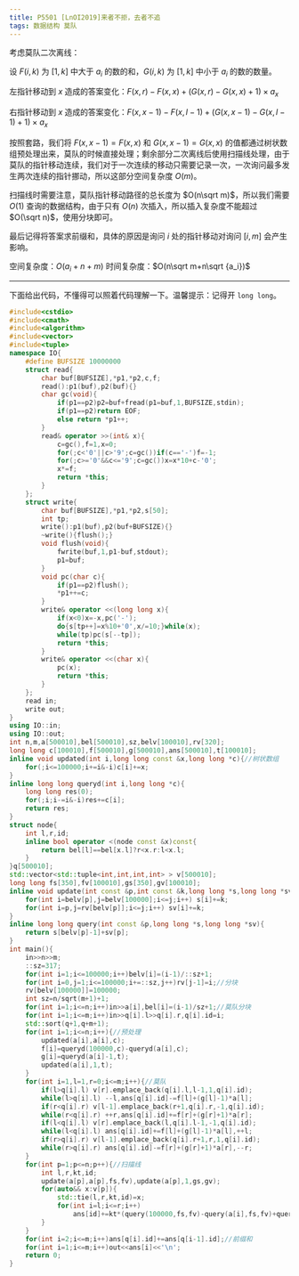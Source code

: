 ```yaml
---
title: P5501 [LnOI2019]来者不拒，去者不追
tags: 数据结构 莫队
---
```


考虑莫队二次离线：

设 $F(i,k)$ 为 $[1,k]$ 中大于 $a_i$ 的数的和，$G(i,k)$ 为 $[1,k]$ 中小于 $a_i$ 的数的数量。

左指针移动到 $x$ 造成的答案变化：$F(x,r)-F(x,x)+(G(x,r)-G(x,x)+1)\times a_x$

右指针移动到 $x$ 造成的答案变化：$F(x,x-1)-F(x,l-1)+(G(x,x-1)-G(x,l-1)+1)\times a_x$ 

按照套路，我们将 $F(x,x-1)=F(x,x)$ 和 $G(x,x-1)=G(x,x)$ 的值都通过树状数组预处理出来，莫队的时候直接处理；剩余部分二次离线后使用扫描线处理，由于莫队的指针移动连续，我们对于一次连续的移动只需要记录一次，一次询问最多发生两次连续的指针挪动，所以这部分空间复杂度 $O(m)$。

扫描线时需要注意，莫队指针移动路径的总长度为 $O(n\sqrt m)$，所以我们需要 $O(1)$ 查询的数据结构，由于只有 $O(n)$ 次插入，所以插入复杂度不能超过 $O(\sqrt n)$，使用分块即可。

最后记得将答案求前缀和，具体的原因是询问 $i$ 处的指针移动对询问 $[i,m]$ 会产生影响。

空间复杂度：$O(a_i+n+m)$ 时间复杂度：$O(n\sqrt m+n\sqrt {a_i})$ 

---

下面给出代码，不懂得可以照着代码理解一下。温馨提示：记得开 `long long`。

```cpp
#include<cstdio>
#include<cmath>
#include<algorithm>
#include<vector>
#include<tuple>
namespace IO{
	#define BUFSIZE 10000000
	struct read{
		char buf[BUFSIZE],*p1,*p2,c,f;
		read():p1(buf),p2(buf){}
		char gc(void){
			if(p1==p2)p2=buf+fread(p1=buf,1,BUFSIZE,stdin);
			if(p1==p2)return EOF;
			else return *p1++;
		}
		read& operator >>(int& x){
			c=gc(),f=1,x=0;
			for(;c<'0'||c>'9';c=gc())if(c=='-')f=-1;
			for(;c>='0'&&c<='9';c=gc())x=x*10+c-'0';
			x*=f;
			return *this;
		}
	};
	struct write{
		char buf[BUFSIZE],*p1,*p2,s[50];
		int tp;
		write():p1(buf),p2(buf+BUFSIZE){}
		~write(){flush();}
		void flush(void){
			fwrite(buf,1,p1-buf,stdout);
			p1=buf;
		}
		void pc(char c){
			if(p1==p2)flush();
			*p1++=c;
		}
		write& operator <<(long long x){
			if(x<0)x=-x,pc('-');
			do{s[tp++]=x%10+'0',x/=10;}while(x);
			while(tp)pc(s[--tp]);
			return *this;
		}
		write& operator <<(char x){
			pc(x);
			return *this;
		}
	};
	read in;
	write out;
}
using IO::in;
using IO::out;
int n,m,a[500010],bel[500010],sz,belv[100010],rv[320];
long long c[100010],f[500010],g[500010],ans[500010],t[100010];
inline void updated(int i,long long const &x,long long *c){//树状数组
	for(;i<=100000;i+=i&-i)c[i]+=x;
}
inline long long queryd(int i,long long *c){
	long long res(0);
	for(;i;i-=i&-i)res+=c[i];
	return res;
}
struct node{
	int l,r,id;
	inline bool operator <(node const &x)const{
		return bel[l]==bel[x.l]?r<x.r:l<x.l;
	}
}q[500010];
std::vector<std::tuple<int,int,int,int> > v[500010];
long long fs[350],fv[100010],gs[350],gv[100010];
inline void update(int const &p,int const &k,long long *s,long long *sv){//分块
	for(int i=belv[p],j=belv[100000];i<=j;i++) s[i]+=k;
	for(int i=p,j=rv[belv[p]];i<=j;i++) sv[i]+=k;
}
inline long long query(int const &p,long long *s,long long *sv){
	return s[belv[p]-1]+sv[p];
}
int main(){
	in>>n>>m;
	::sz=317;
	for(int i=1;i<=100000;i++)belv[i]=(i-1)/::sz+1;
	for(int i=0,j=1;i<=100000;i+=::sz,j++)rv[j-1]=i;//分块
	rv[belv[100000]]=100000;
	int sz=n/sqrt(m+1)+1;
	for(int i=1;i<=n;i++)in>>a[i],bel[i]=(i-1)/sz+1;//莫队分块
	for(int i=1;i<=m;i++)in>>q[i].l>>q[i].r,q[i].id=i;
	std::sort(q+1,q+m+1);
	for(int i=1;i<=n;i++){//预处理
		updated(a[i],a[i],c);
		f[i]=queryd(100000,c)-queryd(a[i],c);
		g[i]=queryd(a[i]-1,t);
		updated(a[i],1,t);
	}
	for(int i=1,l=1,r=0;i<=m;i++){//莫队
		if(l>q[i].l) v[r].emplace_back(q[i].l,l-1,1,q[i].id);
		while(l>q[i].l) --l,ans[q[i].id]-=f[l]+(g[l]-1)*a[l];
		if(r<q[i].r) v[l-1].emplace_back(r+1,q[i].r,-1,q[i].id);
		while(r<q[i].r)	++r,ans[q[i].id]+=f[r]+(g[r]+1)*a[r];
		if(l<q[i].l) v[r].emplace_back(l,q[i].l-1,-1,q[i].id);
		while(l<q[i].l) ans[q[i].id]+=f[l]+(g[l]-1)*a[l],++l;
		if(r>q[i].r) v[l-1].emplace_back(q[i].r+1,r,1,q[i].id);
		while(r>q[i].r) ans[q[i].id]-=f[r]+(g[r]+1)*a[r],--r;
	}
	for(int p=1;p<=n;p++){//扫描线
		int l,r,kt,id;
		update(a[p],a[p],fs,fv),update(a[p],1,gs,gv);
		for(auto&& x:v[p]){
			std::tie(l,r,kt,id)=x;
			for(int i=l;i<=r;i++)
				ans[id]+=kt*(query(100000,fs,fv)-query(a[i],fs,fv)+query(a[i]-1,gs,gv)*a[i]);
		}
	}
	for(int i=2;i<=m;i++)ans[q[i].id]+=ans[q[i-1].id];//前缀和
	for(int i=1;i<=m;i++)out<<ans[i]<<'\n';
	return 0;
}
```

